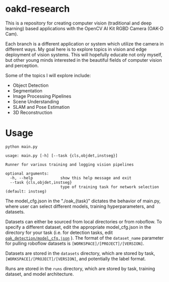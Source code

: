 # oakd-research

This is a repository for creating computer vision (traditional and deep learning) based applications with the OpenCV AI Kit RGBD Camera (OAK-D Cam).

Each branch is a different application or system which utilize the camera in different ways.  My goal here is to explore topics in vision and edge deployment of vision systems.  This will hopefully educate not only myself, but other young minds interested in the beautiful fields of computer vision and perception.

Some of the topics I will explore include:

- Object Detection
- Segmentation
- Image Processing Pipelines
- Scene Understanding
- SLAM and Pose Estimation
- 3D Reconstruction

# Usage

```
python main.py
```

```
usage: main.py [-h] [--task {cls,objdet,instseg}]

Runner for various training and logging vision pipelines

optional arguments:
  -h, --help            show this help message and exit
  --task {cls,objdet,instseg}
                        type of training task for network selection (default: instseg)
```

The model_cfg.json in the "./oak_{task}" dictates the behavior of main.py, where user can select different models, 
training hyperparameters, and datasets.

Datasets can either be sourced from local directories or from roboflow.  To specify a different dataset, edit the appropriate model_cfg.json in the
directory for your task (i.e. for detection tasks, edit  [`oak_detection/model_cfg.json`](./oak_detection/model_cfg.json) ).  The format of the `dataset_name` parameter for pulling roboflow datasets is `[WORKSPACE]/[PROJECT]/[VERSION]`.

Datasets are stored in the `datasets` directory, which are stored by task, `[WORKSPACE]/[PROJECT]/[VERSION]`, and potentially the label format.

Runs are stored in the `runs` directory, which are stored by task, training dataset, and model architecture.